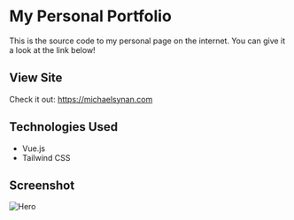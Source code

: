 
# My Personal Portfolio
This is the source code to my personal page on the internet. You can give it a look at the link below!

## View Site
Check it out: https://michaelsynan.com

## Technologies Used
- Vue.js
- Tailwind CSS

## Screenshot

![Hero](https://github.com/letsbecomehuman/portfolio-update/blob/main/src/assets/preview.png?raw=true)

